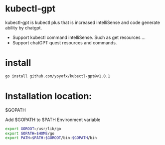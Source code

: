 # kubectl-gpt
kubectl-gpt is kubectl plus that is increased intelliSense and code generate ability by chatgpt.
- Support kubectl command intelliSense. Such as get resources ...
- Support chatGPT quest resources and commands.

# install 
```bash
go install github.com/yoyofx/kubectl-gpt@v1.0.1
```

# Installation location:
$GOPATH

Add $GOPATH to $PATH Environment variable
```bash
export GOROOT=/usr/lib/go
export GOPATH=$HOME/go
export PATH=$PATH:$GOROOT/bin:$GOPATH/bin
```

